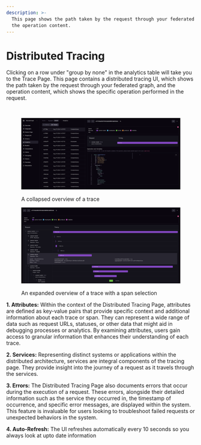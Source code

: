 ```yaml
---
description: >-
  This page shows the path taken by the request through your federated graph and
  the operation content.
---
```


# Distributed Tracing

Clicking on a row under "group by none" in the analytics table will take you to the Trace Page. This page contains a distributed tracing UI, which shows the path taken by the request through your federated graph, and the operation content, which shows the specific operation performed in the request.

<figure><img src="../../.gitbook/assets/spaces%2Ff2zpPO8tcaY6tJoaEebc%2Fuploads%2FGiO4lMl97jdfte9pLa61%2Fimage.png" alt=""><figcaption></figcaption></figure>

<figure><img src="../../.gitbook/assets/Screenshot 2024-08-20 at 12.26.08.png" alt="A screenshot displaying a collapsed overview of a WunderGraph Cosmo Analytics: Trace"><figcaption><p>A collapsed overview of a trace</p></figcaption></figure>

<figure><img src="../../.gitbook/assets/Screenshot 2024-08-20 at 12.26.47.png" alt="A screenshot displaying an expanded overview of a WunderGraph Cosmo Analytics: Trace"><figcaption><p>An expanded overview of a trace with a span selection</p></figcaption></figure>

**1. Attributes:** Within the context of the Distributed Tracing Page, attributes are defined as key-value pairs that provide specific context and additional information about each trace or span. They can represent a wide range of data such as request URLs, statuses, or other data that might aid in debugging processes or analytics. By examining attributes, users gain access to granular information that enhances their understanding of each trace.

**2. Services:** Representing distinct systems or applications within the distributed architecture, services are integral components of the tracing page. They provide insight into the journey of a request as it travels through the services.

**3. Errors:** The Distributed Tracing Page also documents errors that occur during the execution of a request. These errors, alongside their detailed information such as the service they occurred in, the timestamp of occurrence, and specific error messages, are displayed within the system. This feature is invaluable for users looking to troubleshoot failed requests or unexpected behaviors in the system.

**4. Auto-Refresh:** The UI refreshes automatically every 10 seconds so you always look at upto date information
